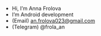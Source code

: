 
- Hi, I’m Anna Frolova
- I’m Android development  
- (Email) an.frolova023@gmail.com
- (Telegram) @frola_an                                            



  
<!---
An-Frolova/An-Frolova is a ✨ special ✨ repository because its `README.md` (this file) appears on your GitHub profile.
You can click the Preview link to take a look at your changes.
--->
